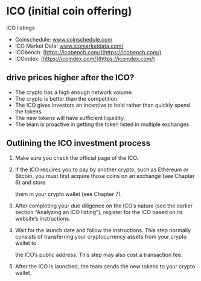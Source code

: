 # ICO \(initial coin offering\)

ICO listings

* Coinschedule: www.coinschedule.com
* ICO Market Data: www.icomarketdata.com/
* ICObench: [https://icobench.com/](https://icobench.com/)
* ICOindex: [https://icoindex.com/](https://icoindex.com/)

## drive prices higher after the ICO?

* The crypto has a high enough network volume.
* The crypto is better than the competition.
* The ICO gives investors an incentive to hold rather than quickly spend the tokens.
* The new tokens will have sufficient liquidity.
* The team is proactive in getting the token listed in multiple exchanges

## Outlining the ICO investment process

1. Make sure you check the official page of the ICO.
2. If the ICO requires you to pay by another crypto, such as Ethereum or Bitcoin, you must first acquire those coins on an exchange \(see Chapter 6\) and store

    them in your crypto wallet \(see Chapter 7\).

3. After completing your due diligence on the ICO’s nature \(see the earlier section “Analyzing an ICO listing”\), register for the ICO based on its website’s instructions.
4. Wait for the launch date and follow the instructions. This step normally consists of transferring your cryptocurrency assets from your crypto wallet to

    the ICO’s public address. This step may also cost a transaction fee.

5. After the ICO is launched, the team sends the new tokens to your crypto wallet.

